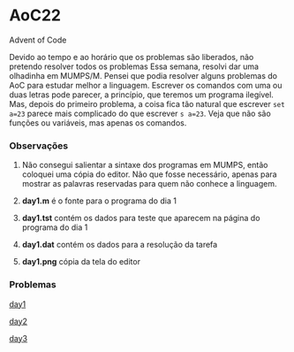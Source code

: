 # AoC22

Advent of Code

Devido ao tempo e ao horário que os problemas são liberados, não pretendo resolver todos os problemas
Essa semana, resolvi dar uma olhadinha em MUMPS/M. Pensei que podia resolver alguns problemas do AoC para estudar melhor a linguagem. Escrever os comandos com uma ou duas letras pode parecer, a princípio, que teremos um programa ilegível. Mas, depois do primeiro problema, a coisa fica tão natural que escrever ```set a=23``` parece mais complicado do que escrever ```s a=23```. Veja que não são funções ou variáveis, mas apenas os comandos. 

### Observações

1. Não consegui salientar a sintaxe dos programas em MUMPS, então coloquei uma cópia do editor. Não que fosse necessário, apenas para mostrar as palavras reservadas para quem não conhece a linguagem.

2. **day1.m** é o fonte para o programa do dia 1

3. **day1.tst** contém os dados para teste que aparecem na página do programa do dia 1

4. **day1.dat** contém os dados para a resolução da tarefa

5. **day1.png** cópia da tela do editor

### Problemas

[day1](day1.md)

[day2](day2.md)

[day3](day3.md)



# 
